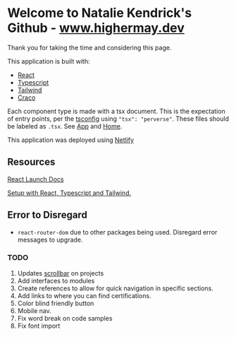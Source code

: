 # Welcome to Natalie Kendrick's Github - www.highermay.dev 

Thank you for taking the time and considering this page.

This application is built with:
- [React](./REACT_README.md)
- [Typescript](https://www.typescriptlang.org/)
- [Tailwind](https://tailwindui.com/documentation)
- [Craco](https://www.npmjs.com/package/@craco/craco)

Each component type is made with a tsx document.
This is the expectation of entry points, per the [tsconfig](https://www.typescriptlang.org/tsconfig#jsx) using `"tsx": "perverse"`. These files should be labeled as `.tsx`. See [App](./src/App.tsx) and [Home](./src/Components/Home.jsx).

This application was deployed using [Netlify](https://docs.netlify.com/)

## Resources

[React Launch Docs](./REACT_README.md)

[Setup with React, Typescript and Tailwind.](https://dev.to/0xkoji/setup-reactjs-typescript-with-tailwind-css-2k0i)

## Error to Disregard

- `react-router-dom` due to other packages being used. Disregard error messages to upgrade.

### TODO

1. Updates [scrollbar](https://www.npmjs.com/package/tailwind-scrollbar) on projects
2. Add interfaces to modules
3. Create references to allow for quick navigation in specific sections.
4. Add links to where you can find certifications.
5. Color blind friendly button
6. Mobile nav.
7. Fix word break on code samples
8. Fix font import